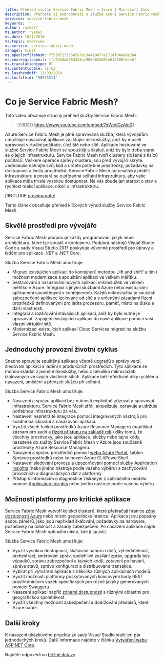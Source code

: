 ```yaml
---
title: Přehled služby Service Fabric Mesh v Azure | Microsoft Docs
description: Přečtěte si podrobnosti o službě Azure Service Fabric Mesh. Pomocí Service Fabric Mesh můžete nasadit a škálovat aplikace bez starostí o zajištění potřebné infrastruktury.
services: service-fabric-mesh
keywords: ''
author: rwike77
ms.author: ryanwi
ms.date: 10/1/2018
ms.topic: overview
ms.service: service-fabric-mesh
manager: timlt
ms.openlocfilehash: f753d7273c685a7ec3e4e0877e171df04e69e5b4
ms.sourcegitcommit: 1fc949dab883453ac960e02d882e613806fabe6f
ms.translationtype: HT
ms.contentlocale: cs-CZ
ms.lasthandoff: 11/03/2018
ms.locfileid: "50978311"
---
```

# <a name="what-is-service-fabric-mesh"></a>Co je Service Fabric Mesh?

Toto video obsahuje stručný přehled služby Service Fabric Mesh.
> [!VIDEO https://www.youtube.com/embed/7qWeVGzAid0]

Azure Service Fabric Mesh je plně spravovaná služba, která vývojářům umožňuje nasazovat aplikace zajišťující mikroslužby, aniž by museli spravovat virtuální počítače, úložiště nebo sítě. Aplikace hostované ve službě Service Fabric Mesh se spouštějí a škálují, aniž by bylo třeba starat se o jejich infrastrukturu.  Service Fabric Mesh tvoří clustery složené z tisíců počítačů.  Veškeré operace správy clusteru jsou před vývojáři skryté. Jednoduše nahrajte svůj kód a určete potřebné prostředky, požadavky na dostupnost a limity prostředků.  Service Fabric Mesh automaticky přidělí infrastrukturu a postará se o případná selhání infrastruktury, aby vaše aplikace měla trvale vysokou dostupnost. Na vás zbude jen starost o stav a rychlost reakcí aplikace, nikoli o infrastrukturu.  

[!INCLUDE [preview note](./includes/include-preview-note.md)]

Tento článek obsahuje přehled klíčových výhod služby Service Fabric Mesh.

## <a name="great-developer-experience"></a>Skvělé prostředí pro vývojáře

Service Fabric Mesh podporuje každý programovací jazyk nebo architekturu, které lze spustit v kontejneru. Podpora nástrojů Visual Studio Code a sady Visual Studio 2017 poskytuje výkonné prostředí pro úpravy a ladění pro aplikace .NET a .NET Core. 

Služba Service Fabric Mesh umožňuje:

- Migraci existujících aplikací do kontejnerů metodou „lift and shift“ a tím i možnost modernizace a spouštění aplikací ve velkém měřítku.
- Sestavování a nasazování nových aplikací mikroslužeb ve velkém měřítku v Azure.  Integraci s jinými službami Azure nebo existujícími aplikacemi spouštěnými v kontejnerech. Každá mikroslužba je součástí zabezpečené aplikace izolované od sítě a s určenými zásadami řízení prostředků definovanými pro jádra procesoru, paměť, místo na disku a další vlastnosti.
- Integraci a rozšiřování stávajících aplikací, aniž by bylo nutné je upravovat. Zapojení existujících aplikací do nové aplikace pomocí vaší vlastní virtuální sítě.  
- Modernizaci existujících aplikací Cloud Services migrací na službu Service Fabric Mesh.  

## <a name="simple-operational-lifecycle"></a>Jednoduchý provozní životní cyklus

Snadno spravujte spuštěné aplikace včetně upgradů a správy verzí, sledování aplikací a ladění v produkčních prostředích. Tyto aplikace se mohou skládat z jedné mikroslužby, nebo z několika mikroslužeb izolovaných ve svých vlastních sítích. Aplikace běží efektivně díky rychlému nasazení, umístění a převzetí služeb při selhání.

Služba Service Fabric Mesh umožňuje:

- Nasazení a správu aplikací bez nutnosti explicitně zřizovat a spravovat infrastrukturu.  Service Fabric Mesh zřídí, aktualizuje, opravuje a udržuje potřebnou infrastrukturu za vás.
- Nastavení nepřetržité integrace pomocí integrovaných nástrojů pro snadné balíčkování a nasazování aplikací.
- Využití všech funkcí prostředků Azure Resource Manageru (například záznam pro audit a [řízení přístupu na základě rolí ](/azure/role-based-access-control/overview)) díky tomu, že všechny prostředky, jako jsou aplikace, služby nebo tajné kódy, nasazené do služby Service Fabric Mesh v Azure jsou současně prostředky Azure Resource Manageru.
- Nasazení a správu prostředků pomocí [webu Azure Portal](https://portal.azure.com), šablon Správce prostředků nebo knihoven Azure CLI/PowerShell.
- Nastavení sledování provozu a upozorňování pomocí služby [Application Insights](/azure/application-insights/) (nebo jiného nástroje podle vašeho výběru) a zachycování provozních a diagnostických dat z platformy.
- Přístup k informacím o diagnostice získaným z aplikačního modelu pomocí [Application Insights](/azure/application-insights/) nebo jiného nástroje podle vašeho výběru.

## <a name="mission-critical-platform-capabilities"></a>Možnosti platformy pro kritické aplikace

Service Fabric Mesh vytvoří kolekci clusterů, které překračují hranice [zóny dostupnosti Azure](/azure/availability-zones/az-overview) nebo místní geopolitické hranice. Aplikace jsou popsány sadou záměrů, jako jsou například škálování, požadavky na hardware, požadavky na odolnost a zásady zabezpečení.  Po nasazení aplikace najde Service Fabric Mesh optimální místo, kde ji spustit.

Služba Service Fabric Mesh umožňuje:

- Využít vysokou dostupnost, škálování nahoru i dolů, vyhledatelnost, orchestraci, směrování zpráv, spolehlivé zasílání zpráv, upgrady bez výpadků, správu zabezpečení a tajných kódů, zotavení po havárii, správa stavů, správu konfigurací a distribuované transakce.
- Vybírat při vytváření aplikace z několika různých aplikačních modelů.
- Využít možností platformy poskytovaných koncovými body REST prostřednictvím vazeb specifických pro různé jazyky generovaných pomocí Swaggeru.
- Nasazení aplikací napříč [zónami dostupnosti](/azure/availability-zones/az-overview) a různými oblastmi pro geografickou spolehlivost.
- Využít všechny možnosti zabezpečení a dodržování předpisů, které Azure nabízí.

## <a name="next-steps"></a>Další kroky

K nasazení ukázkového projektu ze sady Visual Studio stačí jen pár jednoduchých kroků. Další informace najdete v článku [Vytvoření webu ASP.NET Core](service-fabric-mesh-quickstart-dotnet-core.md). 

Najděte odpovědi na [běžné dotazy](service-fabric-mesh-faq.md).


<!-- Links -->

[service-fabric-overview]: ../service-fabric/service-fabric-overview.md
